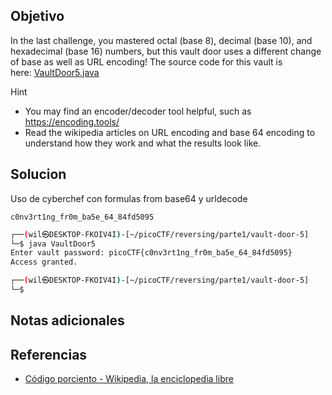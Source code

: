 ## Objetivo
In the last challenge, you mastered octal (base 8), decimal (base 10), and hexadecimal (base 16) numbers, but this vault door uses a different change of base as well as URL encoding! The source code for this vault is here: [VaultDoor5.java](https://jupiter.challenges.picoctf.org/static/9505cca05dc00fecead41106370ee619/VaultDoor5.java)

Hint
- You may find an encoder/decoder tool helpful, such as https://encoding.tools/
- Read the wikipedia articles on URL encoding and base 64 encoding to understand how they work and what the results look like.
## Solucion

Uso de cyberchef con formulas from base64 y urldecode

```
c0nv3rt1ng_fr0m_ba5e_64_84fd5095
```

```bash
┌──(wil㉿DESKTOP-FKOIV4I)-[~/picoCTF/reversing/parte1/vault-door-5]
└─$ java VaultDoor5
Enter vault password: picoCTF{c0nv3rt1ng_fr0m_ba5e_64_84fd5095}
Access granted.

┌──(wil㉿DESKTOP-FKOIV4I)-[~/picoCTF/reversing/parte1/vault-door-5]
└─$
```
## Notas adicionales
## Referencias
- [Código porciento - Wikipedia, la enciclopedia libre](https://es.wikipedia.org/wiki/C%C3%B3digo_porciento)